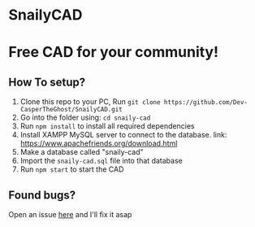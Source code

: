 # SnailyCAD

# Free CAD for your community!

## How To setup?

1. Clone this repo to your PC, Run `git clone https://github.com/Dev-CasperTheGhost/SnailyCAD.git`
2. Go into the folder using: `cd snaily-cad`
3. Run `npm install` to install all required dependencies
4. Install XAMPP MySQL server to connect to the database. link: https://www.apachefriends.org/download.html
5. Make a database called "snaily-cad"
6. Import the `snaily-cad.sql` file into that database
7. Run `npm start` to start the CAD

## Found bugs?

Open an issue [here](https://github.com/Dev-CasperTheGhost/SnailyCAD/issues/new) and I'll fix it asap
